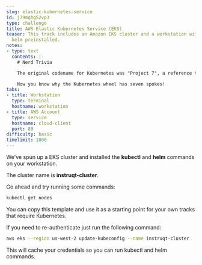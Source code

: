 ```yaml
---
slug: elastic-kubernetes-service
id: j79mqhg52vp3
type: challenge
title: AWS Elastic Kubernetes Service (EKS)
teaser: This track includes an Amazon EKS cluster and a workstation with kubectl and
  helm preinstalled.
notes:
- type: text
  contents: |-
    # Nerd Trivia

    The original codename for Kubernetes was "Project 7", a reference to the _Star Trek_ ex-Borg character [Seven of Nine](https://en.wikipedia.org/wiki/Seven_of_Nine). Since K8s was based on Google's internal container engine, "The Borg", it seemed like an appropriate choice.

    Now you know why the Kubernetes wheel has seven spokes!
tabs:
- title: Workstation
  type: terminal
  hostname: workstation
- title: AWS Account
  type: service
  hostname: cloud-client
  port: 80
difficulty: basic
timelimit: 1800
---
```

We've spun up a EKS cluster and installed the **kubectl** and **helm** commands on your workstation.

The cluster name is **instruqt-cluster**.

Go ahead and try running some commands:

```bash
kubectl get nodes
```

You can copy this template and use it as a starting point for your own tracks that require Kubernetes.

If you need to re-authenticate just run the following command:

```bash
aws eks --region us-west-2 update-kubeconfig --name instruqt-cluster
```

This will cache your credentials so you can run kubectl and helm commands.
